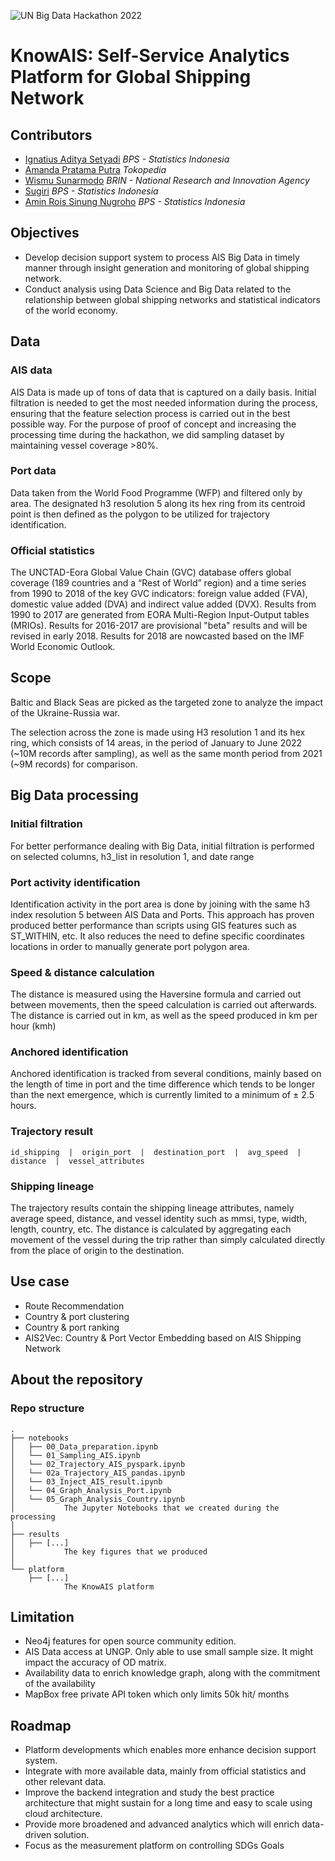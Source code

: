 ![UN Big Data Hackathon 2022](https://unstats.un.org/bigdata/assets/img/hackathon-web-banner.png "UNBDH 2022")

# KnowAIS: Self-Service Analytics Platform for Global Shipping Network


<!-- *** -->

## Contributors
- [Ignatius Aditya Setyadi](https://www.linkedin.com/in/adityasetyadi/) *BPS - Statistics Indonesia*
- [Amanda Pratama Putra]() *Tokopedia*
- [Wismu Sunarmodo]() *BRIN - National Research and Innovation Agency*
- [Sugiri]() *BPS - Statistics Indonesia*
- [Amin Rois Sinung Nugroho]() *BPS - Statistics Indonesia*

## Objectives
* Develop decision support system to process AIS Big Data in timely manner through insight generation and monitoring of global shipping network.
* Conduct analysis using Data Science and Big Data related to the relationship between global shipping networks and statistical indicators of the world economy.

## Data

### AIS data

AIS Data is made up of tons of data that is captured on a daily basis. Initial filtration is needed to get the most needed information during the process, ensuring that the feature selection process is carried out in the best possible way.
For the purpose of proof of concept and increasing the processing time during the hackathon, we did sampling dataset by maintaining vessel coverage >80%.


### Port data

Data taken from the World Food Programme (WFP) and filtered only by area.
The designated h3 resolution 5 along its hex ring from its centroid point is then defined as the polygon to be utilized for trajectory identification.

### Official statistics

The UNCTAD-Eora Global Value Chain (GVC) database offers global coverage (189 countries and a “Rest of World” region) and a time series from 1990 to 2018 of the key GVC indicators: foreign value added (FVA), domestic value added (DVA) and indirect value added (DVX). 
Results from 1990 to 2017 are generated from EORA Multi-Region Input-Output tables (MRIOs). Results for 2016-2017 are provisional "beta" results and will be revised in early 2018. Results for 2018 are nowcasted based on the IMF World Economic Outlook.

## Scope

Baltic and Black Seas are picked as the targeted zone to analyze the impact of the Ukraine-Russia war.

The selection across the zone is made using H3 resolution 1 and its hex ring, which consists of 14 areas, in the period of January to June 2022 (~10M records after sampling), as well as the same month period from 2021 (~9M records) for comparison.

## Big Data processing

### Initial filtration
For better performance dealing with Big Data, initial filtration is performed on selected columns, h3_list in resolution 1, and date range

### Port activity identification
Identification activity in the port area is done by joining with the same h3 index resolution 5 between AIS Data and Ports. This approach has proven produced better performance than scripts using GIS features such as ST_WITHIN, etc. 
It also reduces the need to define specific coordinates locations in order to manually generate port polygon area.

### Speed & distance calculation
The distance is measured using the Haversine formula and carried out between movements, then the speed calculation is carried out afterwards.
The distance is carried out in km, as well as the speed produced in km per hour (kmh)

### Anchored identification
Anchored identification is tracked from several conditions, mainly based on the length of time in port and the time difference which tends to be longer than the next emergence, which is currently limited to a minimum of ± 2.5 hours.

### Trajectory result
```id_shipping  |  origin_port  |  destination_port  |  avg_speed  |  distance  |  vessel_attributes```


### Shipping lineage
The trajectory results contain the shipping lineage attributes, namely average speed, distance, and vessel identity such as mmsi, type, width, length, country, etc. 
The distance is calculated by aggregating each movement of the vessel during the trip rather than simply calculated directly from the place of origin to the destination.


## Use case
* Route Recommendation
* Country & port clustering 
* Country & port ranking
* AIS2Vec: Country & Port Vector Embedding based on AIS Shipping Network


## About the repository

### Repo structure

    .
    ├── notebooks
    │   ├── 00_Data_preparation.ipynb
    │   └── 01_Sampling_AIS.ipynb
    │   └── 02_Trajectory_AIS_pyspark.ipynb
    │   └── 02a_Trajectory_AIS_pandas.ipynb
    │   └── 03_Inject_AIS_result.ipynb
    │   └── 04_Graph_Analysis_Port.ipynb
    │   └── 05_Graph_Analysis_Country.ipynb
    │           The Jupyter Notebooks that we created during the processing
    │
    ├── results
    │   ├── [...]
    │           The key figures that we produced
    │
    └── platform
        ├── [...]
                The KnowAIS platform


## Limitation

* Neo4j features for open source community edition.
* AIS Data access at UNGP. Only able to use small sample size. It might impact the accuracy of OD matrix.
* Availability data to enrich knowledge graph, along with the commitment of the availability
* MapBox free private API token which only limits 50k hit/ months 


## Roadmap

* Platform developments which enables more enhance decision support system.
* Integrate with more available data, mainly from official statistics and other relevant data. 
* Improve the backend integration and study the best practice architecture that might sustain for a long time and easy to scale using cloud architecture.
* Provide more broadened and advanced analytics which will enrich data-driven solution.
* Focus as the measurement platform on controlling SDGs Goals

